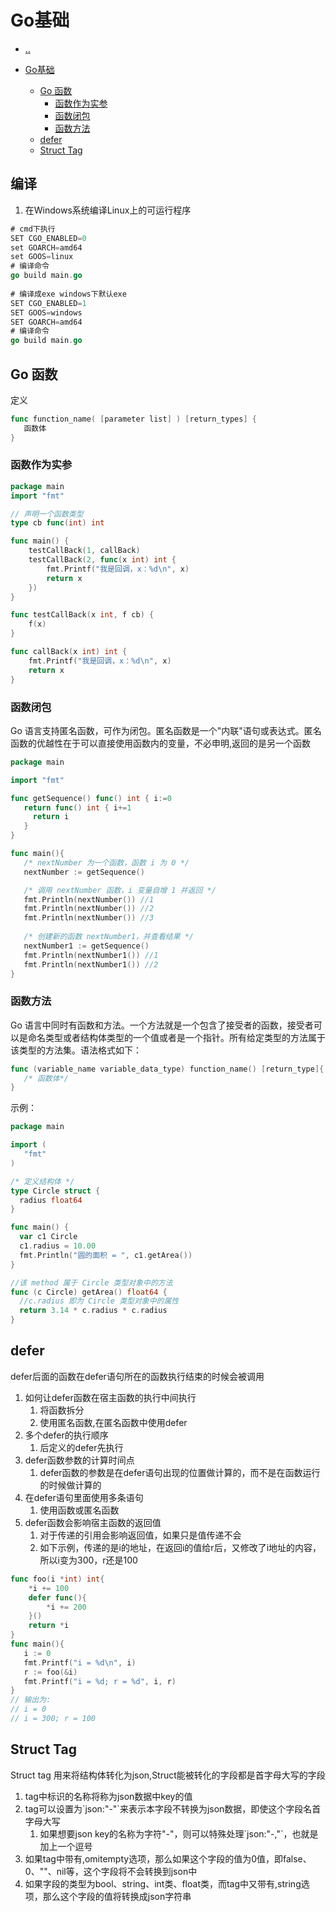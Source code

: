# Go基础

- [..](catalog.md)

- [Go基础](#go基础)
  - [Go 函数](#go-函数)
    - [函数作为实参](#函数作为实参)
    - [函数闭包](#函数闭包)
    - [函数方法](#函数方法)
  - [defer](#defer)
  - [Struct Tag](#struct-tag)

## 编译

1. 在Windows系统编译Linux上的可运行程序
```go
# cmd下执行
SET CGO_ENABLED=0
set GOARCH=amd64
set GOOS=linux
# 编译命令
go build main.go
 
# 编译成exe windows下默认exe
SET CGO_ENABLED=1
SET GOOS=windows
SET GOARCH=amd64
# 编译命令
go build main.go
```

## Go 函数

定义

```go
func function_name( [parameter list] ) [return_types] {
   函数体
}
```

### 函数作为实参

```go
package main
import "fmt"

// 声明一个函数类型
type cb func(int) int

func main() {
    testCallBack(1, callBack)
    testCallBack(2, func(x int) int {
        fmt.Printf("我是回调，x：%d\n", x)
        return x
    })
}

func testCallBack(x int, f cb) {
    f(x)
}

func callBack(x int) int {
    fmt.Printf("我是回调，x：%d\n", x)
    return x
}
```

### 函数闭包

Go 语言支持匿名函数，可作为闭包。匿名函数是一个"内联"语句或表达式。匿名函数的优越性在于可以直接使用函数内的变量，不必申明,返回的是另一个函数

```go
package main

import "fmt"

func getSequence() func() int { i:=0
   return func() int { i+=1
     return i  
   }
}

func main(){
   /* nextNumber 为一个函数，函数 i 为 0 */
   nextNumber := getSequence()  

   /* 调用 nextNumber 函数，i 变量自增 1 并返回 */
   fmt.Println(nextNumber()) //1
   fmt.Println(nextNumber()) //2
   fmt.Println(nextNumber()) //3
   
   /* 创建新的函数 nextNumber1，并查看结果 */
   nextNumber1 := getSequence()  
   fmt.Println(nextNumber1()) //1
   fmt.Println(nextNumber1()) //2
}
```

### 函数方法

Go 语言中同时有函数和方法。一个方法就是一个包含了接受者的函数，接受者可以是命名类型或者结构体类型的一个值或者是一个指针。所有给定类型的方法属于该类型的方法集。语法格式如下：

```go
func (variable_name variable_data_type) function_name() [return_type]{
   /* 函数体*/
}
```

示例：

```go
package main

import (
   "fmt"  
)

/* 定义结构体 */
type Circle struct {
  radius float64
}

func main() {
  var c1 Circle
  c1.radius = 10.00
  fmt.Println("圆的面积 = ", c1.getArea())
}

//该 method 属于 Circle 类型对象中的方法
func (c Circle) getArea() float64 {
  //c.radius 即为 Circle 类型对象中的属性
  return 3.14 * c.radius * c.radius
}
```

## defer

defer后面的函数在defer语句所在的函数执行结束的时候会被调用

1. 如何让defer函数在宿主函数的执行中间执行
   1. 将函数拆分
   2. 使用匿名函数,在匿名函数中使用defer
2. 多个defer的执行顺序
   1. 后定义的defer先执行
3. defer函数参数的计算时间点
   1. defer函数的参数是在defer语句出现的位置做计算的，而不是在函数运行的时候做计算的
4. 在defer语句里面使用多条语句
   1. 使用函数或匿名函数
5. defer函数会影响宿主函数的返回值
   1. 对于传递的引用会影响返回值，如果只是值传递不会
   2. 如下示例，传递的是i的地址，在返回i的值给r后，又修改了i地址的内容，所以i变为300，r还是100
```go
func foo(i *int) int{
    *i += 100
    defer func(){
        *i += 200
    }()
    return *i
}
func main(){
   i := 0
   fmt.Printf("i = %d\n", i)
   r := foo(&i)
   fmt.Printf("i = %d; r = %d", i, r)
}
// 输出为:
// i = 0
// i = 300; r = 100
```

## Struct Tag

Struct tag 用来将结构体转化为json,Struct能被转化的字段都是首字母大写的字段

1. tag中标识的名称将称为json数据中key的值
2. tag可以设置为\`json:"-"\`来表示本字段不转换为json数据，即使这个字段名首字母大写
   1. 如果想要json key的名称为字符"-"，则可以特殊处理\`json:"-,"\`，也就是加上一个逗号
3. 如果tag中带有,omitempty选项，那么如果这个字段的值为0值，即false、0、""、nil等，这个字段将不会转换到json中
4. 如果字段的类型为bool、string、int类、float类，而tag中又带有,string选项，那么这个字段的值将转换成json字符串
